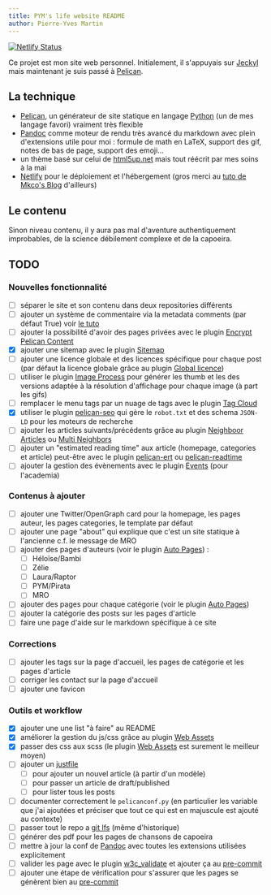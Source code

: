 ```yaml
---
title: PYM's life website README
author: Pierre-Yves Martin
---
```


[![Netlify Status](https://api.netlify.com/api/v1/badges/3c947407-d8d9-4840-b216-78a24967fcbc/deploy-status)](https://app.netlify.com/sites/a-pym-s-life/deploys)

Ce projet est mon site web personnel. Initialement, il s'appuyais sur [Jeckyl](https://jekyllrb.com) mais maintenant je suis passé à [Pelican](https://getpelican.com).

## La technique

- [Pelican](https://getpelican.com), un générateur de site statique en langage [Python](https://www.python.org) (un de mes langage favori) vraiment très flexible
- [Pandoc](https://pandoc.org/MANUAL.html) comme moteur de rendu très avancé du markdown avec plein d'extensions utile pour moi : formule de math en LaTeX, support des gif, notes de bas de page, support des emoji…
- un thème basé sur celui de [html5up.net](html5up.net) mais tout réécrit par mes soins à la mai
- [Netlify](https://netlify.com) pour le déploiement et l'hébergement (gros merci au [tuto de Mkco's Blog](https://mcko.me/en/how-to-deploy-pelican-to-netlify.html) d'ailleurs)

## Le contenu

Sinon niveau contenu, il y aura pas mal d'aventure authentiquement improbables, de la science débilement complexe et de la capoeira.

## TODO

### Nouvelles fonctionnalité

- [ ] séparer le site et son contenu dans deux repositories différents
- [ ] ajouter un système de commentaire via la metadata comments (par défaut True) voir [le tuto](https://snipcart.com/blog/pelican-blog-tutorial-search-comments)
- [ ] ajouter la possibilité d'avoir des pages privées avec le plugin [Encrypt Pelican Content](https://github.com/mindcruzer/pelican-encrypt-content)
- [x] ajouter une sitemap avec le plugin [Sitemap](https://github.com/pelican-plugins/sitemap)
- [ ] ajouter une licence globale et des licences spécifique pour chaque post (par défaut la licence globale grâce au plugin [Global licence](https://github.com/getpelican/pelican-plugins/tree/master/global_license))
- [ ] utiliser le plugin [Image Process](https://github.com/pelican-plugins/image-process) pour générer les thumb et les des versions adaptée à la résolution d'affichage pour chaque image (à part les gifs)
- [ ] remplacer le menu tags par un nuage de tags avec le plugin [Tag Cloud](https://github.com/pelican-plugins/tag-cloud)
- [x] utiliser le plugin [pelican-seo](https://github.com/MaevaBrunelles/pelican-seo) qui gère le `robot.txt` et des schema `JSON-LD` pour les moteurs de recherche
- [ ] ajouter les articles suivants/précédents grâce au plugin [Neighboor Articles](https://github.com/pelican-plugins/neighbors) ou [Multi Neighbors](https://github.com/davidlesieur/multi_neighbors)
- [ ] ajouter un "estimated reading time" aux article (homepage, categories et article) peut-être avec le plugin [pelican-ert](https://github.com/nogaems/pelican-ert) ou [pelican-readtime](https://github.com/getpelican/pelican-plugins/tree/master/readtime)
- [ ] ajouter la gestion des évènements avec le plugin [Events](https://github.com/getpelican/pelican-plugins/tree/master/events) (pour l'academia)

### Contenus à ajouter

- [ ] ajouter une Twitter/OpenGraph card pour la homepage, les pages auteur, les pages categories, le template par défaut
- [ ] ajouter une page "about" qui explique que c'est un site statique à l'ancienne c.f. le message de MRO
- [ ] ajouter des pages d'auteurs (voir le plugin [Auto Pages](https://github.com/getpelican/pelican-plugins/tree/master/autopages)) :
  - [ ] Héloïse/Bambi
  - [ ] Zélie
  - [ ] Laura/Raptor
  - [ ] PYM/Pirata
  - [ ] MRO
- [ ] ajouter des pages pour chaque catégorie (voir le plugin [Auto Pages](https://github.com/getpelican/pelican-plugins/tree/master/autopages))
- [ ] ajouter la catégorie des posts sur les pages d'article
- [ ] faire une page d'aide sur le markdown spécifique à ce site

### Corrections

- [ ] ajouter les tags sur la page d'accueil, les pages de catégorie et les pages d'article
- [ ] corriger les contact sur la page d'accueil
- [ ] ajouter une favicon

### Outils et workflow

- [x] ajouter une une list "à faire" au README
- [x] améliorer la gestion du js/css grâce au plugin [Web Assets](https://github.com/pelican-plugins/webassets)
- [x] passer des css aux scss (le plugin [Web Assets](https://github.com/pelican-plugins/webassets) est surement le meilleur moyen)
- [ ] ajouter un [justfile](https://github.com/casey/just)
  - [ ] pour ajouter un nouvel article (à partir d'un modèle)
  - [ ] pour passer un article de draft/published
  - [ ] pour lister tous les posts
- [ ] documenter correctement le `pelicanconf.py` (en particulier les variable que j'ai ajoutées et préciser que tout ce qui est en majuscule est ajouté au contexte)
- [ ] passer tout le repo a [git lfs](https://git-lfs.github.com) (même d'historique)
- [ ] générer des pdf pour les pages de chansons de capoeira
- [ ] mettre à jour la conf de [Pandoc](https://pandoc.org/MANUAL.html) avec toutes les extensions utilisées explicitement
- [ ] valider les page avec le plugin [w3c_validate](https://github.com/getpelican/pelican-plugins/tree/master/w3c_validate) et ajouter ça au [pre-commit](https://pre-commit.com)
- [ ] ajouter une étape de vérification pour s'assurer que les pages se génèrent bien au [pre-commit](https://pre-commit.com)
